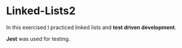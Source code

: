 # Linked-Lists2

In this exercised I practiced linked lists and **test driven development**.

**Jest** was used for testing.
